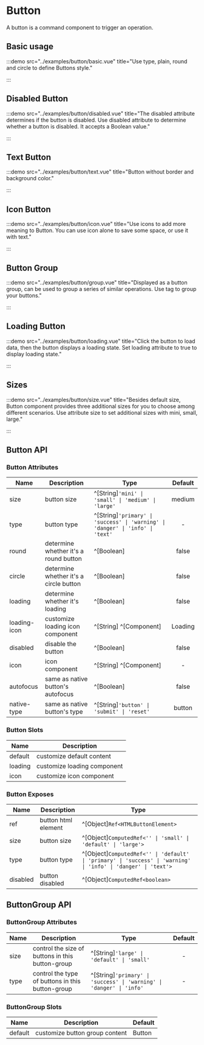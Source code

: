 # Button

A button is a command component to trigger an operation.

## Basic usage

:::demo src="../examples/button/basic.vue" title="Use type, plain, round and circle to define Buttons style."

:::

## Disabled Button

:::demo src="../examples/button/disabled.vue" title="The disabled attribute determines if the button is disabled. Use disabled attribute to determine whether a button is disabled. It accepts a Boolean value."

:::

## Text Button

:::demo src="../examples/button/text.vue" title="Button without border and background color."

:::

## Icon Button

:::demo src="../examples/button/icon.vue" title="Use icons to add more meaning to Button. You can use icon alone to save some space, or use it with text."

:::

## Button Group

:::demo src="../examples/button/group.vue" title="Displayed as a button group, can be used to group a series of similar operations. Use tag <tu-button-group> to group your buttons."

:::

## Loading Button

:::demo src="../examples/button/loading.vue" title="Click the button to load data, then the button displays a loading state. Set loading attribute to true to display loading state."

:::

## Sizes

:::demo src="../examples/button/size.vue" title="Besides default size, Button component provides three additional sizes for you to choose among different scenarios. Use attribute size to set additional sizes with mini, small, large."

:::

## Button API

### Button Attributes

| Name | Description | Type | Default |
| ------ | ---- | ---- | :----: |
| size | button size | ^[String]`'mini' \| 'small' \| 'medium' \| 'large'` | medium |
| type | button type | ^[String]`'primary' \| 'success' \| 'warning' \| 'danger' \| 'info' \| 'text'` | - |
| round | determine whether it's a round button | ^[Boolean] | false |
| circle | determine whether it's a circle button | ^[Boolean] | false |
| loading | determine whether it's loading | ^[Boolean] | false |
| loading-icon | customize loading icon component | ^[String] ^[Component] | Loading |
| disabled | disable the button | ^[Boolean] | false |
| icon | icon component | ^[String] ^[Component] | - |
| autofocus | same as native button's autofocus | ^[Boolean] | false |
| native-type | same as native button's type | ^[String]`'button' \| 'submit' \| 'reset'` | button |

### Button Slots

| Name | Description |
| ------ | ---- |
| default | customize default content |
| loading | customize loading component |
| icon | customize icon component |

### Button Exposes

| Name | Description | Type |
| ------ | ---- | ---- |
| ref | button html element | ^[Object]`Ref<HTMLButtonElement>` |
| size | button size | ^[Object]`ComputedRef<'' \| 'small' \| 'default' \| 'large'>` |
| type | button type | ^[Object]`ComputedRef<'' \| 'default' \| 'primary' \| 'success' \| 'warning' \| 'info' \| 'danger' \| 'text'>` |
| disabled | button disabled | ^[Object]`ComputedRef<boolean>` |

## ButtonGroup API

### ButtonGroup Attributes

| Name | Description | Type | Default |
| ------ | ---- | ---- | :----: |
| size | control the size of buttons in this button-group | ^[String]`'large' \| 'default' \| 'small'` | - |
| type | control the type of buttons in this button-group | ^[String]`'primary' \| 'success' \| 'warning' \| 'danger' \| 'info'` | - |

### ButtonGroup Slots

| Name | Description | Default |
| ------ | ---- | ---- |
| default | customize button group content | Button |
